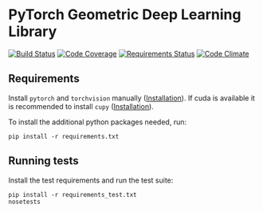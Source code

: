 # PyTorch Geometric Deep Learning Library

[![Build Status][build-image]][build-url]
[![Code Coverage][coverage-image]][coverage-url]
[![Requirements Status][requirements-image]][requirements-url]
[![Code Climate][code-climate-image]][code-climate-url]

[build-image]: https://travis-ci.org/rusty1s/pytorch_geometric.svg?branch=master
[build-url]: https://travis-ci.org/rusty1s/pytorch_geometric
[coverage-image]: https://codecov.io/gh/rusty1s/pytorch_geometric/branch/master/graph/badge.svg
[coverage-url]: https://codecov.io/github/rusty1s/pytorch_geometric?branch=master
[requirements-image]: https://requires.io/github/rusty1s/pytorch_geometric/requirements.svg?branch=master
[requirements-url]: https://requires.io/github/rusty1s/pytorch_geometric/requirements/?branch=master
[code-climate-image]: https://api.codeclimate.com/v1/badges/ea4a011808e1bbcd5ea7/maintainability
[code-climate-url]: https://codeclimate.com/github/rusty1s/pytorch_geometric

## Requirements

Install `pytorch` and `torchvision` manually ([Installation](http://pytorch.org/)).
If cuda is available it is recommended to install `cupy` ([Installation](https://github.com/cupy/cupy#installation)).

To install the additional python packages needed, run:

```shell
pip install -r requirements.txt
```

## Running tests

Install the test requirements and run the test suite:

```shell
pip install -r requirements_test.txt
nosetests
```

